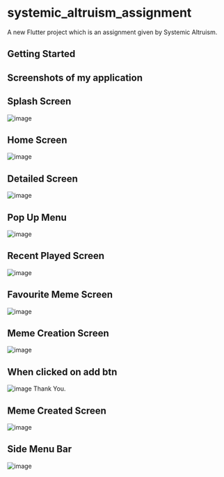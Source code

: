 # systemic_altruism_assignment

A new Flutter project which is an assignment given by Systemic Altruism.

## Getting Started

## Screenshots of my application

## Splash Screen 
![image](https://github.com/user-attachments/assets/3100ef54-be79-4378-bd73-87881739d4ba)

## Home Screen
![image](https://github.com/user-attachments/assets/b52710fd-6c7a-4eba-9973-873779eca472)

## Detailed Screen
![image](https://github.com/user-attachments/assets/3ec0dbef-1492-49ca-aa0e-3809bcce3ef3)

## Pop Up Menu
![image](https://github.com/user-attachments/assets/29f85b76-b8de-4687-8592-3568cc158d41)

## Recent Played Screen
![image](https://github.com/user-attachments/assets/95b5e56d-9ffb-45b4-8f81-b75d339e172f)

## Favourite Meme Screen
![image](https://github.com/user-attachments/assets/5d21203c-131b-46d3-af34-40c28c550a48)

## Meme Creation Screen
![image](https://github.com/user-attachments/assets/4c5b85e0-6c3e-456c-9ae1-18ef328a5941)

## When clicked on add btn
![image](https://github.com/user-attachments/assets/6c17a588-4c4e-490c-a78b-c822ef54f709)
Thank You.

## Meme Created Screen
![image](https://github.com/user-attachments/assets/41bab9f1-b081-4c38-b61c-e9acec4c6801)

## Side Menu Bar
![image](https://github.com/user-attachments/assets/8c4bcee5-b659-4b4f-ab9c-0b8ff5718d73)
